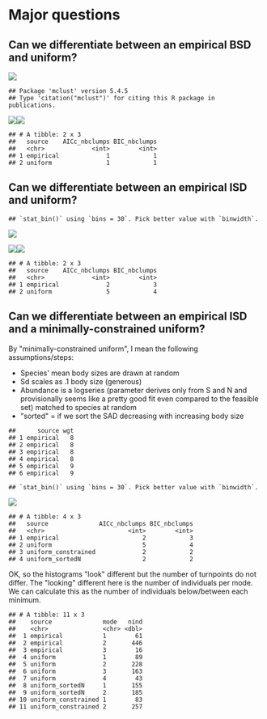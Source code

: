 Major questions
================

Can we differentiate between an empirical BSD and uniform?
----------------------------------------------------------

![](main_files/figure-markdown_github/plot%20empirical%20and%20uniform%20BSDs-1.png)

    ## Package 'mclust' version 5.4.5
    ## Type 'citation("mclust")' for citing this R package in publications.

![](main_files/figure-markdown_github/fit%20gaussians%20to%20bsds-1.png)![](main_files/figure-markdown_github/fit%20gaussians%20to%20bsds-2.png)

    ## # A tibble: 2 x 3
    ##   source    AICc_nbclumps BIC_nbclumps
    ##   <chr>             <int>        <int>
    ## 1 empirical             1            1
    ## 2 uniform               1            1

Can we differentiate between an empirical ISD and uniform?
----------------------------------------------------------

    ## `stat_bin()` using `bins = 30`. Pick better value with `binwidth`.

![](main_files/figure-markdown_github/plot%20empirical%20and%20uniform%20ISDs-1.png)

![](main_files/figure-markdown_github/fit%20gaussians%20to%20isds-1.png)![](main_files/figure-markdown_github/fit%20gaussians%20to%20isds-2.png)

    ## # A tibble: 2 x 3
    ##   source    AICc_nbclumps BIC_nbclumps
    ##   <chr>             <int>        <int>
    ## 1 empirical             2            3
    ## 2 uniform               5            4

Can we differentiate between an empirical ISD and a minimally-constrained uniform?
----------------------------------------------------------------------------------

By "minimally-constrained uniform", I mean the following assumptions/steps:

-   Species' mean body sizes are drawn at random
-   Sd scales as .1 body size (generous)
-   Abundance is a logseries (parameter derives only from S and N and provisionally seems like a pretty good fit even compared to the feasible set) matched to species at random
-   "sorted" = if we sort the SAD decreasing with increasing body size

<!-- -->

    ##      source wgt
    ## 1 empirical   8
    ## 2 empirical   8
    ## 3 empirical   8
    ## 4 empirical   8
    ## 5 empirical   9
    ## 6 empirical   9

    ## `stat_bin()` using `bins = 30`. Pick better value with `binwidth`.

![](main_files/figure-markdown_github/minimally%20constrained%20uniform-1.png)

    ## # A tibble: 4 x 3
    ##   source              AICc_nbclumps BIC_nbclumps
    ##   <chr>                       <int>        <int>
    ## 1 empirical                       2            3
    ## 2 uniform                         5            4
    ## 3 uniform_constrained             2            2
    ## 4 uniform_sortedN                 2            2

OK, so the histograms "look" different but the number of turnpoints do not differ. The "looking" different here is the number of individuals per mode. We can calculate this as the number of individuals below/between each minimum.

    ## # A tibble: 11 x 3
    ##    source              mode   nind
    ##    <chr>               <chr> <dbl>
    ##  1 empirical           1        61
    ##  2 empirical           2       446
    ##  3 empirical           3        16
    ##  4 uniform             1        89
    ##  5 uniform             2       228
    ##  6 uniform             3       163
    ##  7 uniform             4        43
    ##  8 uniform_sortedN     1       155
    ##  9 uniform_sortedN     2       185
    ## 10 uniform_constrained 1        83
    ## 11 uniform_constrained 2       257
